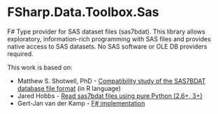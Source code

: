 FSharp.Data.Toolbox.Sas
=======================

F# Type provider for SAS dataset files (sas7bdat). 
This library allows exploratory, information-rich programming with SAS files and provides native access to SAS datasets. No SAS software or OLE DB providers required.

This work is based on:

* Matthew S. Shotwell, PhD - [Compatibility study of the SAS7BDAT database file format](https://github.com/BioStatMatt/sas7bdat) (in R language)
* Jared Hobbs - [Read sas7bdat files using pure Python (2.6+, 3+)](https://bitbucket.org/jaredhobbs/sas7bdat.git)
* Gert-Jan van der Kamp - [F# implementation](https://github.com/gjvdkamp/FSharp.Data.Toolbox)
